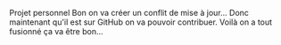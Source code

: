 Projet personnel
Bon on va créer un conflit de mise à jour...
Donc maintenant qu'il est sur GitHub on va pouvoir contribuer.
Voilà on a tout fusionné ça va être bon...

